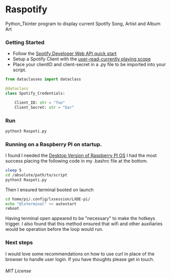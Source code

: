 # Raspotify

Python_Tkinter program to display current Spotify Song, Artist and Album Art

### Getting Started

- Follow the [Spotify Developer Web API quick start](https://developer.spotify.com/documentation/web-api/quick-start/)
- Setup a Spotify Client with the [user-read-currently playing scope](https://developer.spotify.com/documentation/general/guides/authorization/scopes/#user-read-currently-playing)
- Place your clientID and client-secret in a .py file to be imported into your script.

```python
from dataclasses import dataclass

@dataclass
class Spotify_Credentials:

	Client_ID: str = "foo"
	Client_Secret: str = "bar"
```

### Run

```bash
python3 Raspoti.py
```


### Running on a Raspberry PI on startup.

I found I needed the [Desktop Version of Raspberry PI OS](https://www.raspberrypi.com/documentation/computers/os.html)
I had the most success placing the following code in my .bashrc file at the bottom.

```bash
sleep 5
cd /absolute/path/to/script
python3 Raspoti.py
```

Then I ensured terminal booted on launch

```bash
cd home/pi/.config/lxsession/LXDE-pi/
echo "@lxterminal" >> autostart
reboot
```

Having terminal open appeared to be "necessary" to make the hotkeys trigger.
I also found that this method ensured that wifi and other auxiliaries would be operation before the loop would run.

### Next steps

I would love some recommendations on how to use curl in place of the browser to handle user login.
If you have thoughts please get in touch.

###### MIT License
